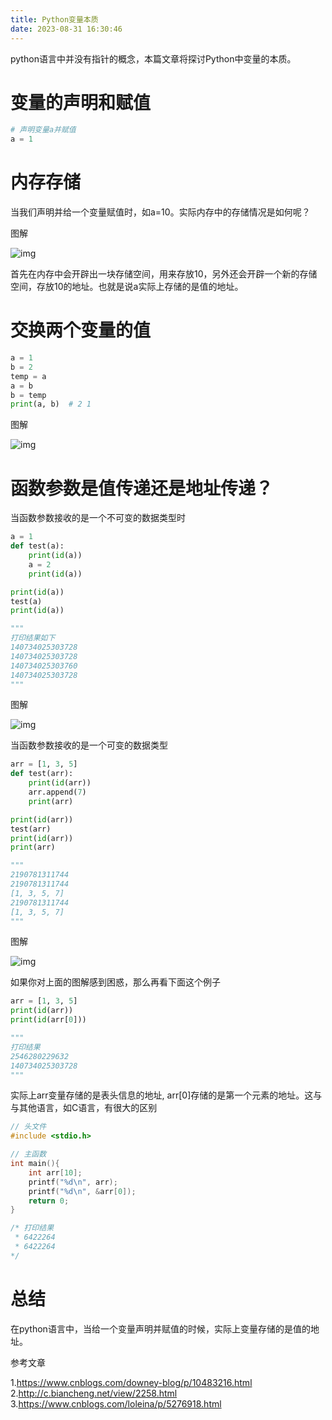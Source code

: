 ```yaml
---
title: Python变量本质
date: 2023-08-31 16:30:46
---
```


python语言中并没有指针的概念，本篇文章将探讨Python中变量的本质。



# 变量的声明和赋值



```python
# 声明变量a并赋值
a = 1
```



# 内存存储



当我们声明并给一个变量赋值时，如a=10。实际内存中的存储情况是如何呢？



图解



![img](https://gitee.com/gmbjzg/xybc_gzh/raw/master/2021-7-24/1627099293466-image.png)



首先在内存中会开辟出一块存储空间，用来存放10，另外还会开辟一个新的存储空间，存放10的地址。也就是说a实际上存储的是值的地址。



# 交换两个变量的值



```python
a = 1
b = 2
temp = a
a = b
b = temp
print(a, b)  # 2 1
```



图解



![img](https://gitee.com/gmbjzg/xybc_gzh/raw/master/2021-7-24/1627100404188-image.png)



# 函数参数是值传递还是地址传递？



当函数参数接收的是一个不可变的数据类型时



```python
a = 1
def test(a):
	print(id(a))
	a = 2
	print(id(a))

print(id(a))
test(a)
print(id(a))

"""
打印结果如下
140734025303728
140734025303728
140734025303760
140734025303728
"""
```



图解



![img](https://gitee.com/gmbjzg/xybc_gzh/raw/master/2021-7-24/1627117214157-image.png)



当函数参数接收的是一个可变的数据类型



```python
arr = [1, 3, 5]
def test(arr):
	print(id(arr))
	arr.append(7)
	print(arr)

print(id(arr))
test(arr)
print(id(arr))
print(arr)

"""
2190781311744
2190781311744
[1, 3, 5, 7]
2190781311744
[1, 3, 5, 7]
"""
```



图解



![img](https://gitee.com/gmbjzg/xybc_gzh/raw/master/2021-7-24/1627119826186-image.png)



如果你对上面的图解感到困惑，那么再看下面这个例子



```python
arr = [1, 3, 5]
print(id(arr))
print(id(arr[0]))

"""
打印结果
2546280229632
140734025303728
"""
```



实际上arr变量存储的是表头信息的地址, arr[0]存储的是第一个元素的地址。这与与其他语言，如C语言，有很大的区别



```c
// 头文件
#include <stdio.h>

// 主函数
int main(){
	int arr[10];
	printf("%d\n", arr);
	printf("%d\n", &arr[0]);
	return 0;
}

/* 打印结果
 * 6422264
 * 6422264
*/
```



# 总结



在python语言中，当给一个变量声明并赋值的时候，实际上变量存储的是值的地址。



参考文章



1.https://www.cnblogs.com/downey-blog/p/10483216.html
2.http://c.biancheng.net/view/2258.html
3.https://www.cnblogs.com/loleina/p/5276918.html
